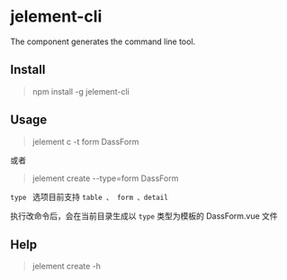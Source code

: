 # jelement-cli
The component generates the command line tool.

## Install
> npm install -g jelement-cli

## Usage

> jelement c -t form DassForm
>
或者
>
> jelement create --type=form DassForm
>
`type ` 选项目前支持 `table 、 form 、detail`

执行改命令后，会在当前目录生成以 `type` 类型为模板的 DassForm.vue 文件


## Help

> jelement create -h

